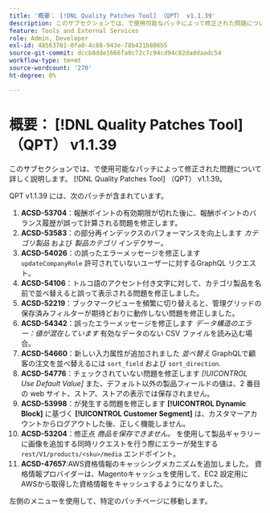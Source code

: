 ```yaml
---
title: '概要： [!DNL Quality Patches Tool] （QPT） v1.1.39'
description: このサブセクションでは、で使用可能なパッチによって修正された問題について詳しく説明します。 [!DNL Quality Patches Tool] （QPT） v1.1.39。
feature: Tools and External Services
role: Admin, Developer
exl-id: 48563701-0fa0-4c88-943e-78b421b806b5
source-git-commit: dccb8dde1666fa0c72c7c94cd94c82daddaadc54
workflow-type: tm+mt
source-wordcount: '270'
ht-degree: 0%

---
```


# 概要： [!DNL Quality Patches Tool] （QPT） v1.1.39

このサブセクションでは、で使用可能なパッチによって修正された問題について詳しく説明します。 [!DNL Quality Patches Tool] （QPT） v1.1.39。

QPT v1.1.39 には、次のパッチが含まれています。

1. **ACSD-53704**：報酬ポイントの有効期限が切れた後に、報酬ポイントのバランス履歴が誤って計算される問題を修正します。
1. **ACSD-53583**：の部分再インデックスのパフォーマンスを向上します *カテゴリ製品* および *製品カテゴリ* インデクサー。
1. **ACSD-54026**：の誤ったエラーメッセージを修正します `updateCompanyRole` 許可されていないユーザーに対するGraphQL リクエスト。
1. **ACSD-54106**：トルコ語のアクセント付き文字に対して、カテゴリ製品を名前で並べ替えると誤って表示される問題を修正しました。
1. **ACSD-52219**：ブックマークビューを頻繁に切り替えると、管理グリッドの保存済みフィルターが期待どおりに動作しない問題を修正しました。
1. **ACSD-54342**：誤ったエラーメッセージを修正します *データ構造のエラー：値が混在しています* 有効なデータのない CSV ファイルを読み込む場合。
1. **ACSD-54660**：新しい入力属性が追加されました *並べ替え* GraphQLで顧客の注文を並べ替えるには `sort_field` および `sort_direction`.
1. **ACSD-54776**：チェックされていない問題を修正します *[!UICONTROL Use Default Value]* また、デフォルト以外の製品フィールドの値は、2 番目の web サイト、ストア、ストアの表示では保存されません。
1. **ACSD-53998**：が発生する問題を修正します **[!UICONTROL Dynamic Block]** に基づく **[!UICONTROL Customer Segment]** は、カスタマーアカウントからログアウトした後、正しく機能しません。
1. **ACSD-53204**：修正点 *商品を保存できません。* を使用して製品ギャラリーに画像を追加する同時リクエストを行う際にエラーが発生する `rest/V1/products/<sku>/media` エンドポイント。
1. **ACSD-47657**:AWS資格情報のキャッシングメカニズムを追加しました。 資格情報プロバイダーは、Magentoキャッシュを使用して、EC2 設定用にAWSから取得した資格情報をキャッシュするようになりました。

左側のメニューを使用して、特定のパッチページに移動します。
